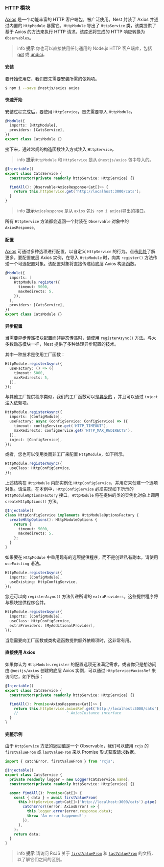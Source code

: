 ### HTTP 模块

[Axios](https://github.com/axios/axios) 是一个功能丰富的 HTTP 客户端包，被广泛使用。Nest 封装了 Axios 并通过内置的 `HttpModule` 暴露它。`HttpModule` 导出了 `HttpService` 类，该类提供了基于 Axios 的方法来执行 HTTP 请求。该库还将生成的 HTTP 响应转换为 `Observables`。

> info **提示** 你也可以直接使用任何通用的 Node.js HTTP 客户端库，包括 [got](https://github.com/sindresorhus/got) 或 [undici](https://github.com/nodejs/undici)。

#### 安装

要开始使用它，我们首先需要安装所需的依赖项。

```bash
$ npm i --save @nestjs/axios axios
```

#### 快速开始

安装过程完成后，要使用 `HttpService`，首先需要导入 `HttpModule`。

```typescript
@Module({
  imports: [HttpModule],
  providers: [CatsService],
})
export class CatsModule {}
```

接下来，通过常规的构造函数注入方式注入 `HttpService`。

> info **提示**`HttpModule` 和 `HttpService` 是从 `@nestjs/axios` 包中导入的。

```typescript
@Injectable()
export class CatsService {
  constructor(private readonly httpService: HttpService) {}

  findAll(): Observable<AxiosResponse<Cat[]>> {
    return this.httpService.get('http://localhost:3000/cats');
  }
}
```

> info **提示**`AxiosResponse` 是从 `axios` 包(`$ npm i axios`)导出的接口。

所有 `HttpService` 方法都会返回一个封装在 `Observable` 对象中的 `AxiosResponse`。

#### 配置

[Axios](https://github.com/axios/axios) 可通过多种选项进行配置，以自定义 `HttpService` 的行为。点击[此处](https://github.com/axios/axios#request-config)了解更多。要配置底层 Axios 实例，在导入 `HttpModule` 时，向其 `register()` 方法传递一个可选配置对象。该配置对象将直接传递给底层 Axios 构造函数。

```typescript
@Module({
  imports: [
    HttpModule.register({
      timeout: 5000,
      maxRedirects: 5,
    }),
  ],
  providers: [CatsService],
})
export class CatsModule {}
```

#### 异步配置

当需要异步传递模块配置而非静态传递时，请使用 `registerAsync()` 方法。与大多数动态模块一样，Nest 提供了多种处理异步配置的技术。

其中一种技术是使用工厂函数：

```typescript
HttpModule.registerAsync({
  useFactory: () => ({
    timeout: 5000,
    maxRedirects: 5,
  }),
});
```

与其他工厂提供程序类似，我们的工厂函数可以是[异步的](https://docs.nestjs.com/fundamentals/custom-providers#factory-providers-usefactory) ，并且可以通过 `inject` 注入依赖项。

```typescript
HttpModule.registerAsync({
  imports: [ConfigModule],
  useFactory: async (configService: ConfigService) => ({
    timeout: configService.get('HTTP_TIMEOUT'),
    maxRedirects: configService.get('HTTP_MAX_REDIRECTS'),
  }),
  inject: [ConfigService],
});
```

或者，您也可以使用类而非工厂来配置 `HttpModule`，如下所示。

```typescript
HttpModule.registerAsync({
  useClass: HttpConfigService,
});
```

上述结构在 `HttpModule` 内部实例化 `HttpConfigService`，并用它来创建一个选项对象。请注意，在本例中，`HttpConfigService` 必须实现如下所示的 `HttpModuleOptionsFactory` 接口。`HttpModule` 将在提供的类的实例化对象上调用 `createHttpOptions()` 方法。

```typescript
@Injectable()
class HttpConfigService implements HttpModuleOptionsFactory {
  createHttpOptions(): HttpModuleOptions {
    return {
      timeout: 5000,
      maxRedirects: 5,
    };
  }
}
```

如果要在 `HttpModule` 中重用现有的选项提供程序，而不是创建私有副本，请使用 `useExisting` 语法。

```typescript
HttpModule.registerAsync({
  imports: [ConfigModule],
  useExisting: HttpConfigService,
});
```

您还可以向 `registerAsync()` 方法传递所谓的 `extraProviders`。这些提供程序将与模块提供程序合并。

```typescript
HttpModule.registerAsync({
  imports: [ConfigModule],
  useClass: HttpConfigService,
  extraProviders: [MyAdditionalProvider],
});
```

当您需要向工厂函数或类构造函数提供额外依赖项时，这非常有用。

#### 直接使用 Axios

如果你认为 `HttpModule.register` 的配置选项无法满足需求，或者你只是想访问由 `@nestjs/axios` 创建的底层 Axios 实例，可以通过 `HttpService#axiosRef` 来访问它，如下所示：

```typescript
@Injectable()
export class CatsService {
  constructor(private readonly httpService: HttpService) {}

  findAll(): Promise<AxiosResponse<Cat[]>> {
    return this.httpService.axiosRef.get('http://localhost:3000/cats');
    //                      ^ AxiosInstance interface
  }
}
```

#### 完整示例

由于 `HttpService` 方法的返回值是一个 Observable，我们可以使用 `rxjs` 的 `firstValueFrom` 或 `lastValueFrom` 来以 Promise 形式获取请求数据。

```typescript
import { catchError, firstValueFrom } from 'rxjs';

@Injectable()
export class CatsService {
  private readonly logger = new Logger(CatsService.name);
  constructor(private readonly httpService: HttpService) {}

  async findAll(): Promise<Cat[]> {
    const { data } = await firstValueFrom(
      this.httpService.get<Cat[]>('http://localhost:3000/cats').pipe(
        catchError((error: AxiosError) => {
          this.logger.error(error.response.data);
          throw 'An error happened!';
        }),
      ),
    );
    return data;
  }
}
```

> info **提示** 请访问 RxJS 关于 [`firstValueFrom`](https://rxjs.dev/api/index/function/firstValueFrom) 和 [`lastValueFrom`](https://rxjs.dev/api/index/function/lastValueFrom) 的文档，以了解它们之间的区别。
